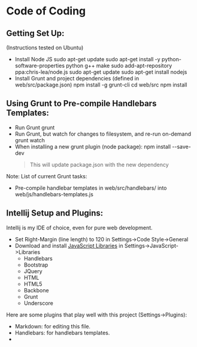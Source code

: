 Code of Coding
==============

Getting Set Up:
---------------
(Instructions tested on Ubuntu)
+ Install Node JS
    sudo apt-get update
    sudo apt-get install -y python-software-properties python g++ make
    sudo add-apt-repository ppa:chris-lea/node.js
    sudo apt-get update
    sudo apt-get install nodejs
+ Install Grunt and project dependencies (defined in web/src/package.json)
    npm install -g grunt-cli
    cd web/src
    npm install

Using Grunt to Pre-compile Handlebars Templates:
------------------------------------------------
+ Run Grunt
    grunt
+ Run Grunt, but watch for changes to filesystem, and re-run on-demand
    grunt watch
+ When installing a new grunt plugin (node package):
    npm install <package> --save-dev
  > This will update package.json with the new dependency

Note: List of current Grunt tasks:
+ Pre-compile handlebar templates in web/src/handlebars/ into web/js/handlebars-templates.js

Intellij Setup and Plugins:
-----------------
Intellij is my IDE of choice, even for pure web development.
+ Set Right-Margin (line length) to 120 in Settings->Code Style->General
+ Download and install [JavaScript Libraries](https://www.jetbrains.com/idea/webhelp/configuring-javascript-libraries.html)
  in Settings->JavaScript->Libraries
    - Handlebars
    - Bootstrap
    - JQuery
    - HTML
    - HTML5
    - Backbone
    - Grunt
    - Underscore

Here are some plugins that play well with this project (Settings->Plugins):
+ Markdown: for editing this file.
+ Handlebars: for handlebars templates.
+